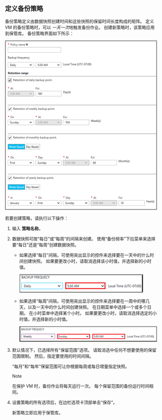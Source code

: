 ## <a name="defining-a-backup-policy"></a>定义备份策略
备份策略定义由数据快照创建时间和这些快照的保留时间长度构成的矩阵。 定义 VM 的备份策略时，可以 *一天一次*地触发备份作业。 创建新策略时，该策略应用到保管库。 备份策略界面如下所示：

![备份策略](./media/backup-create-policy-for-vms/backup-policy.png)

若要创建策略，请执行以下操作：

1. 输入 **策略名称**。
2. 数据快照可按“每日”或“每周”的间隔来创建。 使用“备份频率”下拉菜单来选择要“每日”还是“每周”创建数据快照。

   * 如果选择“每日”间隔，可使用突出显示的控件来选择要在一天中的什么时间创建快照。 如果要更改小时，请取消选择该小时值，并选择新的小时值。

     ![每日备份策略](./media/backup-create-policy-for-vms/backup-policy-daily.png) <br/>
   * 如果选择“每周”间隔，可使用突出显示的控件来选择要在一周中的哪几天，以及一天中的什么时间创建快照。 在日期菜单中选择一个或多个日期。 在小时菜单中选择某个小时。 如果要更改小时，请取消选择选定的小时值，并选择新的小时值。

     ![每周备份策略](./media/backup-create-policy-for-vms/backup-policy-weekly.png)
3. 默认情况下，已选择所有“保留范围”选项。 请取消选中任何不想要使用的保留范围限制。 然后，指定要使用的时间间隔。

    “每月”和“每年”保留范围可让你根据每周或每日增量指定快照。

   > [!NOTE]
   > 在保护 VM 时，备份作业将每天运行一次。 每个保留范围的备份运行时间相同。
   > 
   > 
4. 设置策略的所有选项后，在边栏选项卡顶部单击“保存”。

    新策略立即应用于保管库。